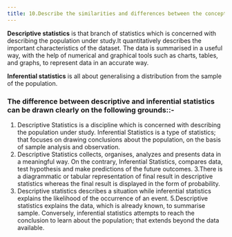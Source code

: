 ```yaml
---
title: 10.Describe the similarities and differences between the concepts of “DESCRIPTIVE” and “INFERENTIAL” statistics
---
```

**Descriptive statistics** is that branch of statistics which is concerned with describing the population under study.It quantitatively describes the important characteristics of the dataset. The data is summarised in a useful way, with the help of numerical and graphical tools such as charts, tables, and graphs, to represent data in an accurate way. 

**Inferential statistics** is all about generalising a distribution from the sample of the population. 

### The difference between descriptive and inferential statistics can be drawn clearly on the following grounds::- 

  1. Descriptive Statistics is a discipline which is concerned with describing the population under study. Inferential Statistics is a type of statistics; that focuses on drawing conclusions about the population, on the basis of sample analysis and observation.
  2. Descriptive Statistics collects, organises, analyzes and presents data in a meaningful way. On the contrary, Inferential Statistics, compares data, test hypothesis and make predictions of the future outcomes.
  3.There is a diagrammatic or tabular representation of final result in descriptive statistics whereas the final result is displayed in the form of probability.
  4. Descriptive statistics describes a situation while inferential statistics explains the likelihood of the occurrence of an event.
  5.Descriptive statistics explains the data, which is already known, to summarise sample. Conversely, inferential statistics attempts to reach the conclusion to learn about the population; that extends beyond the data available.
 
